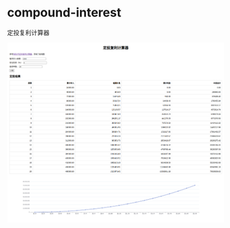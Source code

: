 # compound-interest
定投复利计算器

![page](https://github.com/mufeng510/compound-interest/raw/master/page.png)
